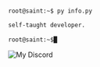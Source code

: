 ```sh

root@saint:~$ py info.py

self-taught developer.
             
root@saint:~$█
```

<!---
sssain/sssain is a ✨ special ✨ repository because its `README.md` (this file) appears on your GitHub profile.
You can click the Preview link to take a look at your changes.
--->

![My Discord](https://discord-readme-badge.vercel.app/api?id=658175780697669652)
